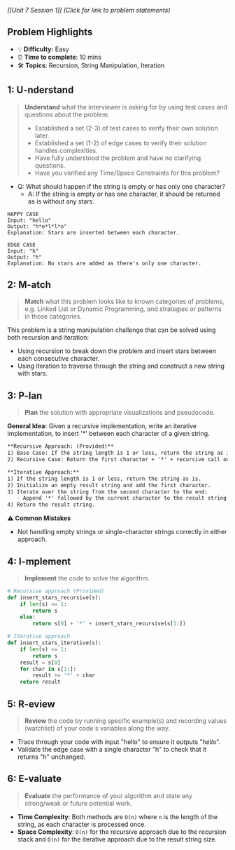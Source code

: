 *[[Unit 7 Session 1]] (Click for link to problem statements)*

## Problem Highlights

* 💡 **Difficulty:** Easy
* ⏰ **Time to complete**: 10 mins
* 🛠️ **Topics**: Recursion, String Manipulation, Iteration
    
## 1: U-nderstand
 
> **Understand** what the interviewer is asking for by using test cases and questions about the problem.
> - Established a set (2-3) of test cases to verify their own solution later.
> - Established a set (1-2) of edge cases to verify their solution handles complexities.
> - Have fully understood the problem and have no clarifying questions.
> - Have you verified any Time/Space Constraints for this problem?

- Q: What should happen if the string is empty or has only one character?
  - A: If the string is empty or has one character, it should be returned as is without any stars.

```
HAPPY CASE
Input: "hello"
Output: "h*e*l*l*o"
Explanation: Stars are inserted between each character.

EDGE CASE
Input: "h"
Output: "h"
Explanation: No stars are added as there's only one character.
```
    
## 2: M-atch

> **Match** what this problem looks like to known categories of problems, e.g. Linked List or Dynamic Programming, and strategies or patterns in those categories.

This problem is a string manipulation challenge that can be solved using both recursion and iteration:

- Using recursion to break down the problem and insert stars between each consecutive character.
- Using iteration to traverse through the string and construct a new string with stars.

## 3: P-lan

> **Plan** the solution with appropriate visualizations and pseudocode.

**General Idea:** Given a recursive implementation, write an iterative implementation, to insert '*' between each character of a given string.

```markdown
**Recursive Approach: (Provided)**
1) Base Case: If the string length is 1 or less, return the string as is.
2) Recursive Case: Return the first character + '*' + recursive call on the rest of the string.
```

```markdown
**Iterative Approach:**
1) If the string length is 1 or less, return the string as is.
2) Initialize an empty result string and add the first character.
3) Iterate over the string from the second character to the end:
   - Append '*' followed by the current character to the result string.
4) Return the result string.
```

**⚠️ Common Mistakes**

- Not handling empty strings or single-character strings correctly in either approach.

## 4: I-mplement

> **Implement** the code to solve the algorithm.

```python
# Recursive approach (Provided)
def insert_stars_recursive(s):
    if len(s) <= 1:
        return s
    else:
        return s[0] + '*' + insert_stars_recursive(s[1:])

# Iterative approach
def insert_stars_iterative(s):
    if len(s) <= 1:
        return s
    result = s[0]
    for char in s[1:]:
        result += '*' + char
    return result
```

## 5: R-eview

> **Review** the code by running specific example(s) and recording values (watchlist) of your code's variables along the way.

- Trace through your code with input "hello" to ensure it outputs "h*e*l*l*o".
- Validate the edge case with a single character "h" to check that it returns "h" unchanged.

## 6: E-valuate

> **Evaluate** the performance of your algorithm and state any strong/weak or future potential work.

* **Time Complexity**: Both methods are `O(n)` where `n` is the length of the string, as each character is processed once.
* **Space Complexity**: `O(n)` for the recursive approach due to the recursion stack and `O(n)` for the iterative approach due to the result string size.
